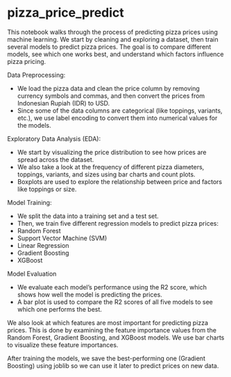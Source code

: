 # pizza_price_predict
This notebook walks through the process of predicting pizza prices using machine learning. We start by cleaning and exploring a dataset, then train several models to predict pizza prices. The goal is to compare different models, see which one works best, and understand which factors influence pizza pricing.

Data Preprocessing:
- We load the pizza data and clean the price column by removing currency symbols and commas, and then convert the prices from Indonesian Rupiah (IDR) to USD.
- Since some of the data columns are categorical (like toppings, variants, etc.), we use label encoding to convert them into numerical values for the models.

Exploratory Data Analysis (EDA):
- We start by visualizing the price distribution to see how prices are spread across the dataset.
- We also take a look at the frequency of different pizza diameters, toppings, variants, and sizes using bar charts and count plots.
- Boxplots are used to explore the relationship between price and factors like toppings or size.

Model Training:
- We split the data into a training set and a test set.
- Then, we train five different regression models to predict pizza prices:
- Random Forest
- Support Vector Machine (SVM)
- Linear Regression
- Gradient Boosting
- XGBoost

Model Evaluation
- We evaluate each model’s performance using the R2 score, which shows how well the model is predicting the prices.
- A bar plot is used to compare the R2 scores of all five models to see which one performs the best.

We also look at which features are most important for predicting pizza prices. This is done by examining the feature importance values from the Random Forest, Gradient Boosting, and XGBoost models.
We use bar charts to visualize these feature importances.

After training the models, we save the best-performing one (Gradient Boosting) using joblib so we can use it later to predict prices on new data.
